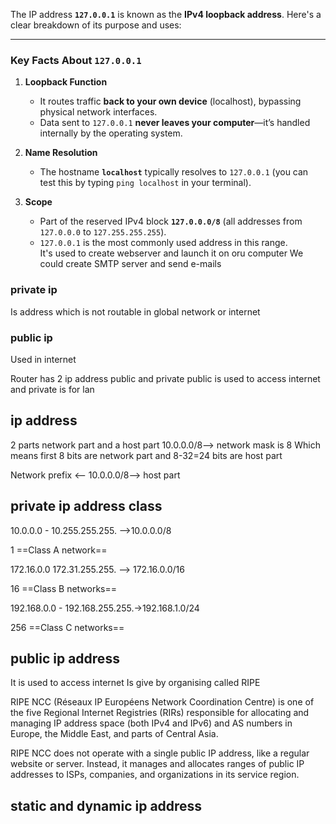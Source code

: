 The IP address **`127.0.0.1`** is known as the **IPv4 loopback address**. Here's a clear breakdown of its purpose and uses:

---

### **Key Facts About `127.0.0.1`**
1. **Loopback Function**  
   - It routes traffic **back to your own device** (localhost), bypassing physical network interfaces.  
   - Data sent to `127.0.0.1` **never leaves your computer**—it’s handled internally by the operating system.  

2. **Name Resolution**  
   - The hostname **`localhost`** typically resolves to `127.0.0.1` (you can test this by typing `ping localhost` in your terminal).  

3. **Scope**  
   - Part of the reserved IPv4 block **`127.0.0.0/8`** (all addresses from `127.0.0.0` to `127.255.255.255`).  
   - `127.0.0.1` is the most commonly used address in this range.  
It's used to create webserver and launch it on oru computer 
We could create SMTP server and send e-mails 


### private ip 
Is address which is not routable in global network or internet 

### public ip
Used in internet 


Router has 2 ip address public and private public is used to access internet and private is for lan

## ip address
2 parts network part and a host part
10.0.0.0/8--> network mask is 8
Which means first 8 bits are network part and 8-32=24 bits are host part

Network prefix <-- 10.0.0.0/8--> host part

## private ip address class

10.0.0.0 - 10.255.255.255.  -->10.0.0.0/8

1 ==Class A network==

172.16.0.0 172.31.255.255.   --> 172.16.0.0/16

16 ==Class B networks==

192.168.0.0 - 192.168.255.255.->192.168.1.0/24

256 ==Class C networks==

## public ip address

It is used to access internet 
Is give by organising called RIPE


RIPE NCC (Réseaux IP Européens Network Coordination Centre) is one of the five Regional Internet Registries (RIRs) responsible for allocating and managing IP address space (both IPv4 and IPv6) and AS numbers in Europe, the Middle East, and parts of Central Asia.

RIPE NCC does not operate with a single public IP address, like a regular website or server. Instead, it manages and allocates ranges of public IP addresses to ISPs, companies, and organizations in its service region.

## static and dynamic ip address 

